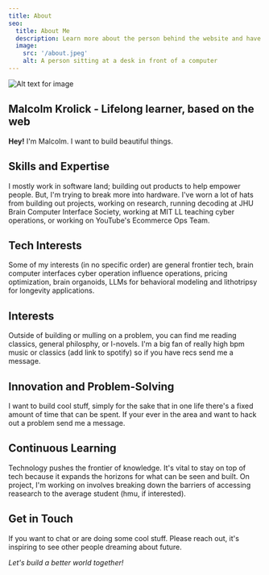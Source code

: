 ```yaml
---
title: About
seo:
  title: About Me
  description: Learn more about the person behind the website and have a contact link.
  image:
    src: '/about.jpeg'
    alt: A person sitting at a desk in front of a computer
---
```


![Alt text for image](/Map.png)

## Malcolm Krolick - Lifelong learner, based on the web

**Hey!** I'm Malcolm. I want to build beautiful things. 

## Skills and Expertise

I mostly work in software land; building out products to help empower people. But, I'm trying to break more into hardware. I've worn a lot of hats from building out projects, working on research, running decoding at JHU Brain Computer Interface Society, working at MIT LL teaching cyber operations, or working on YouTube's Ecommerce Ops Team.

## Tech Interests

Some of my interests (in no specific order) are general frontier tech, brain computer interfaces cyber operation influence operations, pricing optimization, brain organoids, LLMs for behavioral modeling and lithotripsy for longevity applications.

## Interests

Outside of building or mulling on a problem, you can find me reading classics, general philosphy, or I-novels. I'm a big fan of really high bpm music or classics (add link to spotify) so if you have recs send me a message.

## Innovation and Problem-Solving

I want to build cool stuff, simply for the sake that in one life there's a fixed amount of time that can be spent. If your ever in the area and want to hack out a problem send me a message. 

## Continuous Learning

Technology pushes the frontier of knowledge. It's vital to stay on top of tech because it expands the horizons for what can be seen and built. On project, I'm working on involves breaking down the barriers of accessing reasearch to the average student (hmu, if interested).

## Get in Touch

If you want to chat or are doing some cool stuff. Please reach out, it's inspiring to see other people dreaming about future.

_Let's build a better world together!_
